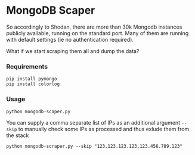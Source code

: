 # MongoDB Scaper

So accordingly to Shodan, there are more than 30k Mongodb instances publicly available, running on the standard port. Many of them are running with default settings (ie no authentication required).

What if we start scraping them all and dump the data?

### Requirements
```
pip install pymongo
pip install colorlog
```

### Usage
```
python mongodb-scaper.py
```

You can supply a comma separate list of IPs as an additional argument `--skip` to manually check some IPs as processed and thus exlude them from the stack
```
python mongodb-scraper.py --skip "123.123.123.123,123.456.789.123"
```
